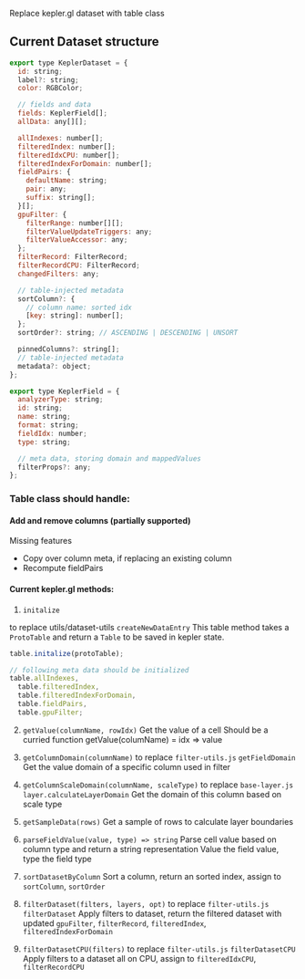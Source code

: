Replace kepler.gl dataset with table class

## Current Dataset structure

```js
export type KeplerDataset = {
  id: string;
  label?: string;
  color: RGBColor;

  // fields and data
  fields: KeplerField[];
  allData: any[][];

  allIndexes: number[];
  filteredIndex: number[];
  filteredIdxCPU: number[];
  filteredIndexForDomain: number[];
  fieldPairs: {
    defaultName: string;
    pair: any;
    suffix: string[];
  }[];
  gpuFilter: {
    filterRange: number[][];
    filterValueUpdateTriggers: any;
    filterValueAccessor: any;
  };
  filterRecord: FilterRecord;
  filterRecordCPU: FilterRecord;
  changedFilters: any;

  // table-injected metadata
  sortColumn?: {
    // column name: sorted idx
    [key: string]: number[];
  };
  sortOrder?: string; // ASCENDING | DESCENDING | UNSORT

  pinnedColumns?: string[];
  // table-injected metadata
  metadata?: object;
};

export type KeplerField = {
  analyzerType: string;
  id: string;
  name: string;
  format: string;
  fieldIdx: number;
  type: string;

  // meta data, storing domain and mappedValues
  filterProps?: any;
};
```

### Table class should handle:

#### Add and remove columns (partially supported)

Missing features

- Copy over column meta, if replacing an existing column
- Recompute fieldPairs

#### Current kepler.gl methods:

1. `initalize`

to replace utils/dataset-utils `createNewDataEntry` This table method takes a `ProtoTable` and return a `Table` to be saved in kepler state.

```js
table.initalize(protoTable);

// following meta data should be initialized
table.allIndexes,
  table.filteredIndex,
  table.filteredIndexForDomain,
  table.fieldPairs,
  table.gpuFilter;
```

2. `getValue(columnName, rowIdx)`
   Get the value of a cell
   Should be a curried function
   getValue(columName) = idx => value

3. `getColumnDomain(columnName)`
   to replace `filter-utils.js` `getFieldDomain`
   Get the value domain of a specific column used in filter

4. `getColumnScaleDomain(columnName, scaleType)`
   to replace `base-layer.js` `layer.calculateLayerDomain`
   Get the domain of this column based on scale type

5. `getSampleData(rows)`
   Get a sample of rows to calculate layer boundaries

6. `parseFieldValue(value, type) => string`
   Parse cell value based on column type and return a string representation
   Value the field value, type the field type

7. `sortDatasetByColumn`
   Sort a column, return an sorted index, assign to `sortColumn`, `sortOrder`

8. `filterDataset(filters, layers, opt)`
  to replace `filter-utils.js` `filterDataset`
  Apply filters to dataset, return the filtered dataset with updated `gpuFilter`, `filterRecord`, `filteredIndex`, `filteredIndexForDomain`

9. `filterDatasetCPU(filters)`
   to replace `filter-utils.js` `filterDatasetCPU`
   Apply filters to a dataset all on CPU, assign to `filteredIdxCPU`, `filterRecordCPU`
